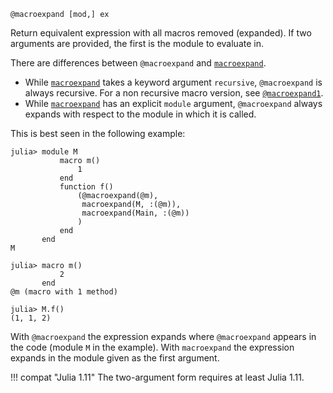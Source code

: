 ```
@macroexpand [mod,] ex
```

Return equivalent expression with all macros removed (expanded). If two arguments are provided, the first is the module to evaluate in.

There are differences between `@macroexpand` and [`macroexpand`](@ref).

  * While [`macroexpand`](@ref) takes a keyword argument `recursive`, `@macroexpand` is always recursive. For a non recursive macro version, see [`@macroexpand1`](@ref).
  * While [`macroexpand`](@ref) has an explicit `module` argument, `@macroexpand` always expands with respect to the module in which it is called.

This is best seen in the following example:

```julia-repl
julia> module M
           macro m()
               1
           end
           function f()
               (@macroexpand(@m),
                macroexpand(M, :(@m)),
                macroexpand(Main, :(@m))
               )
           end
       end
M

julia> macro m()
           2
       end
@m (macro with 1 method)

julia> M.f()
(1, 1, 2)
```

With `@macroexpand` the expression expands where `@macroexpand` appears in the code (module `M` in the example). With `macroexpand` the expression expands in the module given as the first argument.

!!! compat "Julia 1.11"
    The two-argument form requires at least Julia 1.11.

